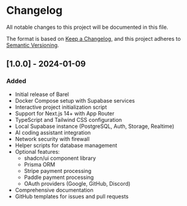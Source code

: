 # Changelog

All notable changes to this project will be documented in this file.

The format is based on [Keep a Changelog](https://keepachangelog.com/en/1.0.0/),
and this project adheres to [Semantic Versioning](https://semver.org/spec/v2.0.0.html).

## [1.0.0] - 2024-01-09

### Added
- Initial release of Barel
- Docker Compose setup with Supabase services
- Interactive project initialization script
- Support for Next.js 14+ with App Router
- TypeScript and Tailwind CSS configuration
- Local Supabase instance (PostgreSQL, Auth, Storage, Realtime)
- AI coding assistant integration
- Network security with firewall
- Helper scripts for database management
- Optional features:
  - shadcn/ui component library
  - Prisma ORM
  - Stripe payment processing
  - Paddle payment processing
  - OAuth providers (Google, GitHub, Discord)
- Comprehensive documentation
- GitHub templates for issues and pull requests